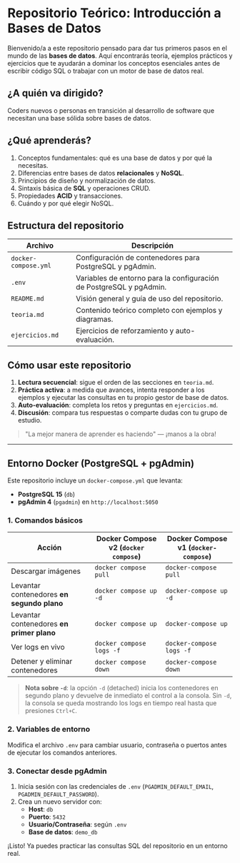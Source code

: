 # Repositorio Teórico: Introducción a Bases de Datos

Bienvenido/a a este repositorio pensado para dar tus primeros pasos en el mundo de las **bases de datos**. Aquí encontrarás teoría, ejemplos prácticos y ejercicios que te ayudarán a dominar los conceptos esenciales antes de escribir código SQL o trabajar con un motor de base de datos real.

## ¿A quién va dirigido?

Coders nuevos o personas en transición al desarrollo de software que necesitan una base sólida sobre bases de datos.

## ¿Qué aprenderás?

1. Conceptos fundamentales: qué es una base de datos y por qué la necesitas.
2. Diferencias entre bases de datos **relacionales** y **NoSQL**.
3. Principios de diseño y normalización de datos.
4. Sintaxis básica de **SQL** y operaciones CRUD.
5. Propiedades **ACID** y transacciones.
6. Cuándo y por qué elegir NoSQL.

## Estructura del repositorio

| Archivo | Descripción |
|---------|-------------|
| `docker-compose.yml` | Configuración de contenedores para PostgreSQL y pgAdmin. |
| `.env` | Variables de entorno para la configuración de PostgreSQL y pgAdmin. |
| `README.md` | Visión general y guía de uso del repositorio. |
| `teoria.md` | Contenido teórico completo con ejemplos y diagramas. |
| `ejercicios.md` | Ejercicios de reforzamiento y auto-evaluación. |

## Cómo usar este repositorio

1. **Lectura secuencial**: sigue el orden de las secciones en `teoria.md`.
2. **Práctica activa**: a medida que avances, intenta responder a los ejemplos y ejecutar las consultas en tu propio gestor de base de datos.
3. **Auto-evaluación**: completa los retos y preguntas en `ejercicios.md`.
4. **Discusión**: compara tus respuestas o comparte dudas con tu grupo de estudio.

> "La mejor manera de aprender es haciendo" — ¡manos a la obra!

---

## Entorno Docker (PostgreSQL + pgAdmin)

Este repositorio incluye un `docker-compose.yml` que levanta:

* **PostgreSQL 15** (`db`)
* **pgAdmin 4** (`pgadmin`) en `http://localhost:5050`

### 1. Comandos básicos

| Acción | Docker Compose v2 (`docker compose`) | Docker Compose v1 (`docker-compose`) |
|--------|--------------------------------------|--------------------------------------|
| Descargar imágenes | `docker compose pull` | `docker-compose pull` |
| Levantar contenedores **en segundo plano** | `docker compose up -d` | `docker-compose up -d` |
| Levantar contenedores **en primer plano** | `docker compose up` | `docker-compose up` |
| Ver logs en vivo | `docker compose logs -f` | `docker-compose logs -f` |
| Detener y eliminar contenedores | `docker compose down` | `docker-compose down` |

> **Nota sobre `-d`**: la opción `-d` (detached) inicia los contenedores en segundo plano y devuelve de inmediato el control a la consola. Sin `-d`, la consola se queda mostrando los logs en tiempo real hasta que presiones `Ctrl+C`.

### 2. Variables de entorno

Modifica el archivo `.env` para cambiar usuario, contraseña o puertos antes de ejecutar los comandos anteriores.

### 3. Conectar desde pgAdmin

1. Inicia sesión con las credenciales de `.env` (`PGADMIN_DEFAULT_EMAIL`, `PGADMIN_DEFAULT_PASSWORD`).
2. Crea un nuevo servidor con:
   * **Host**: `db`
   * **Puerto**: `5432`
   * **Usuario/Contraseña**: según `.env`
   * **Base de datos**: `demo_db`

¡Listo! Ya puedes practicar las consultas SQL del repositorio en un entorno real.

